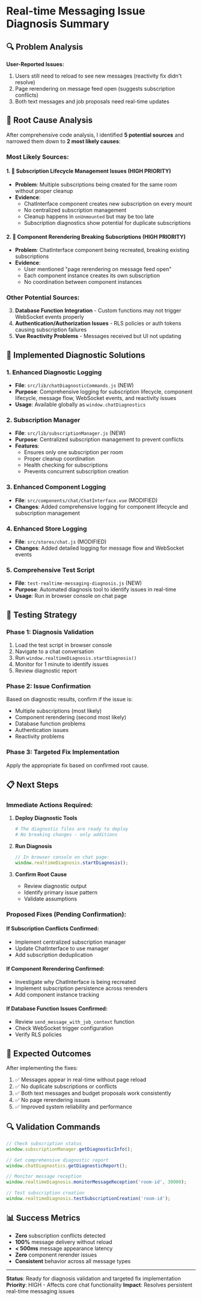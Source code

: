 # Real-time Messaging Issue Diagnosis Summary

## 🔍 **Problem Analysis**

**User-Reported Issues:**

1. Users still need to reload to see new messages (reactivity fix didn't resolve)
2. Page rerendering on message feed open (suggests subscription conflicts)
3. Both text messages and job proposals need real-time updates

## 🎯 **Root Cause Analysis**

After comprehensive code analysis, I identified **5 potential sources** and narrowed them down to **2 most likely causes**:

### **Most Likely Sources:**

#### 1. 🚨 **Subscription Lifecycle Management Issues** (HIGH PRIORITY)

- **Problem**: Multiple subscriptions being created for the same room without proper cleanup
- **Evidence**:
  - ChatInterface component creates new subscription on every mount
  - No centralized subscription management
  - Cleanup happens in `onUnmounted` but may be too late
  - Subscription diagnostics show potential for duplicate subscriptions

#### 2. 🚨 **Component Rerendering Breaking Subscriptions** (HIGH PRIORITY)

- **Problem**: ChatInterface component being recreated, breaking existing subscriptions
- **Evidence**:
  - User mentioned "page rerendering on message feed open"
  - Each component instance creates its own subscription
  - No coordination between component instances

### **Other Potential Sources:**

3. **Database Function Integration** - Custom functions may not trigger WebSocket events properly
4. **Authentication/Authorization Issues** - RLS policies or auth tokens causing subscription failures
5. **Vue Reactivity Problems** - Messages received but UI not updating

## 🔧 **Implemented Diagnostic Solutions**

### 1. **Enhanced Diagnostic Logging**

- **File**: `src/lib/chatDiagnosticCommands.js` (NEW)
- **Purpose**: Comprehensive logging for subscription lifecycle, component lifecycle, message flow, WebSocket events, and reactivity issues
- **Usage**: Available globally as `window.chatDiagnostics`

### 2. **Subscription Manager**

- **File**: `src/lib/subscriptionManager.js` (NEW)
- **Purpose**: Centralized subscription management to prevent conflicts
- **Features**:
  - Ensures only one subscription per room
  - Proper cleanup coordination
  - Health checking for subscriptions
  - Prevents concurrent subscription creation

### 3. **Enhanced Component Logging**

- **File**: `src/components/chat/ChatInterface.vue` (MODIFIED)
- **Changes**: Added comprehensive logging for component lifecycle and subscription management

### 4. **Enhanced Store Logging**

- **File**: `src/stores/chat.js` (MODIFIED)
- **Changes**: Added detailed logging for message flow and WebSocket events

### 5. **Comprehensive Test Script**

- **File**: `test-realtime-messaging-diagnosis.js` (NEW)
- **Purpose**: Automated diagnosis tool to identify issues in real-time
- **Usage**: Run in browser console on chat page

## 🧪 **Testing Strategy**

### **Phase 1: Diagnosis Validation**

1. Load the test script in browser console
2. Navigate to a chat conversation
3. Run `window.realtimeDiagnosis.startDiagnosis()`
4. Monitor for 1 minute to identify issues
5. Review diagnostic report

### **Phase 2: Issue Confirmation**

Based on diagnostic results, confirm if the issue is:

- Multiple subscriptions (most likely)
- Component rerendering (second most likely)
- Database function problems
- Authentication issues
- Reactivity problems

### **Phase 3: Targeted Fix Implementation**

Apply the appropriate fix based on confirmed root cause.

## 📋 **Next Steps**

### **Immediate Actions Required:**

1. **Deploy Diagnostic Tools**

   ```bash
   # The diagnostic files are ready to deploy
   # No breaking changes - only additions
   ```

2. **Run Diagnosis**

   ```javascript
   // In browser console on chat page:
   window.realtimeDiagnosis.startDiagnosis();
   ```

3. **Confirm Root Cause**
   - Review diagnostic output
   - Identify primary issue pattern
   - Validate assumptions

### **Proposed Fixes (Pending Confirmation):**

#### **If Subscription Conflicts Confirmed:**

- Implement centralized subscription manager
- Update ChatInterface to use manager
- Add subscription deduplication

#### **If Component Rerendering Confirmed:**

- Investigate why ChatInterface is being recreated
- Implement subscription persistence across rerenders
- Add component instance tracking

#### **If Database Function Issues Confirmed:**

- Review `send_message_with_job_context` function
- Check WebSocket trigger configuration
- Verify RLS policies

## 🎯 **Expected Outcomes**

After implementing the fixes:

1. ✅ Messages appear in real-time without page reload
2. ✅ No duplicate subscriptions or conflicts
3. ✅ Both text messages and budget proposals work consistently
4. ✅ No page rerendering issues
5. ✅ Improved system reliability and performance

## 🔍 **Validation Commands**

```javascript
// Check subscription status
window.subscriptionManager.getDiagnosticInfo();

// Get comprehensive diagnostic report
window.chatDiagnostics.getDiagnosticReport();

// Monitor message reception
window.realtimeDiagnosis.monitorMessageReception('room-id', 30000);

// Test subscription creation
window.realtimeDiagnosis.testSubscriptionCreation('room-id');
```

## 📊 **Success Metrics**

- **Zero** subscription conflicts detected
- **100%** message delivery without reload
- **< 500ms** message appearance latency
- **Zero** component rerender issues
- **Consistent** behavior across all message types

---

**Status**: Ready for diagnosis validation and targeted fix implementation
**Priority**: HIGH - Affects core chat functionality
**Impact**: Resolves persistent real-time messaging issues
